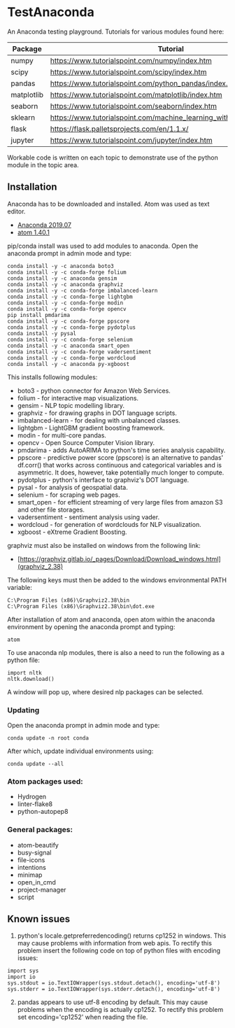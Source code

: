 # TestAnaconda

An Anaconda testing playground. Tutorials for various modules found here:

| Package | Tutorial |
| ------ | ------ |
| numpy | https://www.tutorialspoint.com/numpy/index.htm |
| scipy | https://www.tutorialspoint.com/scipy/index.htm |
| pandas | https://www.tutorialspoint.com/python_pandas/index.htm |
| matplotlib | https://www.tutorialspoint.com/matplotlib/index.htm |
| seaborn | https://www.tutorialspoint.com/seaborn/index.htm |
| sklearn | https://www.tutorialspoint.com/machine_learning_with_python/index.htm |
| flask | https://flask.palletsprojects.com/en/1.1.x/ |
| jupyter | https://www.tutorialspoint.com/jupyter/index.htm |

Workable code is written on each topic to demonstrate use of the python module in the topic area.

## Installation

Anaconda has to be downloaded and installed. Atom was used as text editor.

* [Anaconda 2019.07](https://www.anaconda.com/distribution/#download-section)
* [atom 1.40.1](https://atom.io/)

pip/conda install was used to add modules to anaconda. Open the anaconda prompt in admin mode and type:

```
conda install -y -c anaconda boto3
conda install -y -c conda-forge folium
conda install -y -c anaconda gensim
conda install -y -c anaconda graphviz
conda install -y -c conda-forge imbalanced-learn
conda install -y -c conda-forge lightgbm
conda install -y -c conda-forge modin
conda install -y -c conda-forge opencv
pip install pmdarima
conda install -y -c conda-forge ppscore
conda install -y -c conda-forge pydotplus
conda install -y pysal
conda install -y -c conda-forge selenium
conda install -y -c anaconda smart_open
conda install -y -c conda-forge vadersentiment
conda install -y -c conda-forge wordcloud
conda install -y -c anaconda py-xgboost
```

This installs following modules:

* boto3 - python connector for Amazon Web Services.
* folium - for interactive map visualizations.
* gensim - NLP topic modelling library.
* graphviz - for drawing graphs in DOT language scripts.
* imbalanced-learn - for dealing with unbalanced classes.
* lightgbm - LightGBM gradient boosting framework.
* modin - for multi-core pandas.
* opencv - Open Source Computer Vision library.
* pmdarima - adds AutoARIMA to python's time series analysis capability.
* ppscore - predictive power score (ppscore) is an alternative to pandas' df.corr() that works across continuous and categorical variables and is asymmetric. It does, however, take potentially much longer to compute.
* pydotplus - python's interface to graphviz's DOT language.
* pysal - for analysis of geospatial data.
* selenium - for scraping web pages.
* smart_open - for efficient streaming of very large files from amazon S3 and other file storages.
* vadersentiment - sentiment analysis using vader.
* wordcloud - for generation of wordclouds for NLP visualization.
* xgboost - eXtreme Gradient Boosting.

graphviz must also be installed on windows from the following link:

* [https://graphviz.gitlab.io/_pages/Download/Download_windows.html](graphviz_2.38)

The following keys must then be added to the windows environmental PATH variable:

```
C:\Program Files (x86)\Graphviz2.38\bin
C:\Program Files (x86)\Graphviz2.38\bin\dot.exe
```

After installation of atom and anaconda, open atom within the anaconda environment by opening the anaconda prompt and typing:

```
atom
```

To use anaconda nlp modules, there is also a need to run the following as a python file:

```
import nltk
nltk.download()
```

A window will pop up, where desired nlp packages can be selected.

### Updating

Open the anaconda prompt in admin mode and type:
```
conda update -n root conda
```

After which, update individual environments using:
```
conda update --all
```

### Atom packages used:

* Hydrogen
* linter-flake8
* python-autopep8

### General packages:

* atom-beautify
* busy-signal
* file-icons
* intentions
* minimap
* open_in_cmd
* project-manager
* script

## Known issues

1. python's locale.getpreferredencoding() returns cp1252 in windows. This may cause problems with information from web apis. To rectify this problem insert the following code on top of python files with encoding issues:

```
import sys
import io
sys.stdout = io.TextIOWrapper(sys.stdout.detach(), encoding='utf-8')
sys.stderr = io.TextIOWrapper(sys.stderr.detach(), encoding='utf-8')
```

2. pandas appears to use utf-8 encoding by default. This may cause problems when the encoding is actually cp1252. To rectify this problem set encoding='cp1252' when reading the file.
